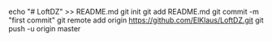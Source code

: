 echo "# LoftDZ" >> README.md
git init
git add README.md
git commit -m "first commit"
git remote add origin https://github.com/ElKlaus/LoftDZ.git
git push -u origin master